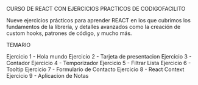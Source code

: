 CURSO DE REACT CON EJERCICIOS PRACTICOS DE CODIGOFACILITO

Nueve ejercicios prácticos para aprender REACT en los que cubrimos los fundamentos de la librería, y detalles avanzados como la creación de custom hooks, patrones de código, y mucho más.

TEMARIO

Ejercicio 1 - Hola mundo
Ejercicio 2 - Tarjeta de presentacion
Ejercicio 3 - Contador
Ejercicio 4 - Temporizador
Ejercicio 5 - Filtrar Lista
Ejercicio 6 - Tooltip
Ejercicio 7 - Formulario de Contacto
Ejercicio 8 - React Context
Ejercicio 9 - Aplicacion de Notas